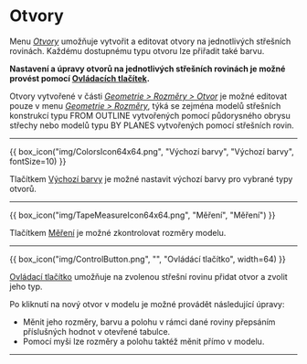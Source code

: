
<h1>Otvory</h1>
<p>Menu <u><i>Otvory</i></u> umožňuje vytvořit a editovat otvory na jednotlivých střešních rovinách. Každému dostupnému typu otvoru lze přiřadit také barvu.</p>
<p><b>Nastavení a úpravy otvorů na jednotlivých střešních rovinách je možné provést pomocí <u>Ovládacích tlačítek</u>.</b></p>
<p>Otvory vytvořené v části <u><i>Geometrie > Rozměry > Otvor</i></u> je možné editovat pouze v menu <u><i>Geometrie > Rozměry</i></u>, týká se zejména modelů střešních konstrukcí typu FROM OUTLINE vytvořených pomocí půdorysného obrysu střechy nebo modelů typu BY PLANES vytvořených pomocí střešních rovin.</p>

<hr class="main"> <!-- Vodorovná čára jako oddělovač sekce -->

<p>
{{ box_icon("img/ColorsIcon64x64.png", "Výchozí barvy", "Výchozí barvy", fontSize=10) }}
</p>

<p>Tlačítkem <u>Výchozí barvy</u> je možné nastavit výchozí barvy pro vybrané typy otvorů.</p>

<hr class="main"> <!-- Vodorovná čára jako oddělovač sekce -->

<p>
{{ box_icon("img/TapeMeasureIcon64x64.png", "Měření", "Měření") }}
</p>

<p>Tlačítkem <u>Měření</u> je možné zkontrolovat rozměry modelu.</p>

<hr class="main"> <!-- Vodorovná čára jako oddělovač sekce -->

<p>
{{ box_icon("img/ControlButton.png", "", "Ovládácí tlačítko", width=64) }}
</p>

<p><u>Ovládací tlačítko</u> umožňuje na zvolenou střešní rovinu přidat otvor a zvolit jeho typ.</p>
<p>Po kliknutí na nový otvor v modelu je možné provádět následující úpravy:</p>
<ul>
  <li>Měnit jeho rozměry, barvu a polohu v rámci dané roviny přepsáním příslušných hodnot v otevřené tabulce.</li>
  <li>Pomocí myši lze rozměry a polohu taktéž měnit přímo v modelu.</li>
</ul>

<hr class="main"> <!-- Vodorovná čára jako oddělovač sekce -->

<!-- product: HiStruct Building Configurator -->


